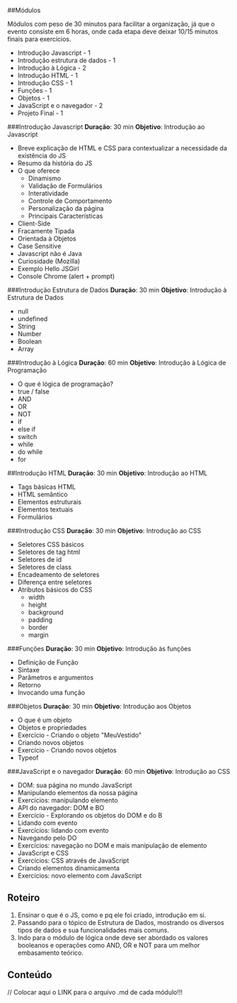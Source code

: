 ##Módulos

Módulos com peso de 30 minutos para facilitar a organização, já que o evento consiste em 6 horas, onde cada etapa deve deixar 10/15 minutos finais para exercícios.

- Introdução Javascript - 1
- Introdução estrutura de dados - 1
- Introdução à Lógica - 2
- Introdução HTML - 1
- Introdução CSS - 1
- Funções - 1
- Objetos - 1
- JavaScript e o navegador - 2
- Projeto Final - 1

###Introdução Javascript
**Duração**: 30 min
**Objetivo**: Introdução ao Javascript

- Breve explicação de HTML e CSS para contextualizar a necessidade da existência do JS
- Resumo da história do JS
- O que oferece
  - Dinamismo
  - Validação de Formulários
  - Interatividade
  - Controle de Comportamento
  - Personalização da página 
  - Principais Características
- Client-Side
- Fracamente Tipada
- Orientada à Objetos 
- Case Sensitive
- Javascript não é Java
- Curiosidade (Mozilla)
- Exemplo Hello JSGirl
- Console Chrome (alert + prompt)


###Introdução Estrutura de Dados
**Duração**: 30 min
**Objetivo**: Introdução à Estrutura de Dados

- null
- undefined
- String
- Number
- Boolean
- Array


###Introdução à Lógica
**Duração**: 60 min
**Objetivo**: Introdução à Lógica de Programação

- O que é lógica de programação?
- true / false
- AND
- OR
- NOT
- if
- else if
- switch
- while
- do while
- for


##Introdução HTML
**Duração**: 30 min
**Objetivo**: Introdução ao HTML

- Tags básicas HTML
- HTML semântico
- Elementos estruturais
- Elementos textuais
- Formulários


###Introdução CSS
**Duração**: 30 min
**Objetivo**: Introdução ao CSS

- Seletores CSS básicos
- Seletores de tag html
- Seletores de id
- Seletores de class
- Encadeamento de seletores
- Diferença entre seletores
- Atributos básicos do CSS
    - width
    - height
    - background
    - padding
    - border
    - margin


###Funções
**Duração**: 30 min
**Objetivo**: Introdução às funções

- Definição de Função
- Sintaxe
- Parâmetros e argumentos
- Retorno
- Invocando uma função


###Objetos
**Duração**: 30 min
**Objetivo**: Introdução aos Objetos

- O que é um objeto
- Objetos e propriedades
- Exercício - Criando o objeto "MeuVestido"
- Criando novos objetos
- Exercício - Criando novos objetos
- Typeof

###JavaScript e o navegador
**Duração**: 60 min
**Objetivo**: Introdução ao CSS

- DOM: sua página no mundo JavaScript
- Manipulando elementos da nossa página
- Exercícios: manipulando elemento
- API do navegador: DOM e BO
- Exercício - Explorando os objetos do DOM e do B
- Lidando com evento
- Exercícios: lidando com evento
- Navegando pelo DO
- Exercícios: navegação no DOM e mais manipulação de elemento
- JavaScript e CSS
- Exercícios: CSS através de JavaScript
- Criando elementos dinamicamenta
- Exercícios: novo elemento com JavaScript


## Roteiro

1. Ensinar o que é o JS, como e pq ele foi criado, introdução em si.
2. Passando para o tópico de Estrutura de Dados, mostrando os diversos tipos de dados e sua funcionalidades mais comuns.
3. Indo para o módulo de lógica onde deve ser abordado os valores booleanos e operações como AND, OR e NOT para um melhor embasamento teórico.

## Conteúdo

// Colocar aqui o LINK para o arquivo .md de cada módulo!!!

